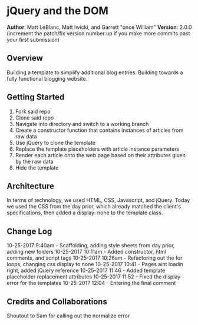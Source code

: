 # jQuery and the DOM

**Author**: Matt LeBlanc, Matt Iwicki, and Garrett "once William"
**Version**: 2.0.0 (increment the patch/fix version number up if you make more commits past your first submission)

## Overview
<!-- Provide a high level overview of what this application is and why you are building it, beyond the fact that it's an assignment for a Code Fellows 301 class. (i.e. What's your problem domain?) -->
Building a template to simplify additional blog entries. Building towards a fully functional blogging website.

## Getting Started
<!-- What are the steps that a user must take in order to build this app on their own machine and get it running? -->
1) Fork said repo
2) Clone said repo
3) Navigate into directory and switch to a working branch
4) Create a constructor function that contains instances of articles from raw data
5) Use jQuery to clone the template
6) Replace the template placeholders with article instance parameters
7) Render each article onto the web page based on their attributes given by the raw data
8) Hide the template

## Architecture
<!-- Provide a detailed description of the application design. What technologies (languages, libraries, etc) you're using, and any other relevant design information. -->
In terms of technology, we used HTML, CSS, Javascript, and jQuery.  Today we used the CSS from the day prior, which already matched the client's specifications, then added a display: none to the template class.

## Change Log
<!-- Use this are to document the iterative changes made to your application as each feature is successfully implemented. Use time stamps. Here's an examples:-->

10-25-2017 9:40am - Scaffolding, adding style sheets from day prior, adding new folders
10-25-2017 10:11am - Added constructor, html comments, and script tags
10-25-2017 10:26am - Refactoring out the for loops, changing css display to none
10-25-2017 10:41 - Pages aint loadin right, added jQuery reference
10-25-2017 11:46 - Added template placeholder replacement attributes
10-25-2017 11:52 - Fixed the display error for the templates
10-25-2017 12:04 - Entering the final comment


## Credits and Collaborations
<!-- Give credit (and a link) to other people or resources that helped you build this application. -->
Shoutout to Sam for calling out the normalize error
